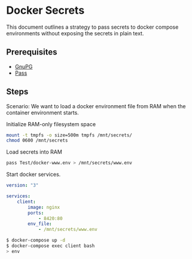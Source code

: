 # Docker Secrets

This document outlines a strategy to pass secrets to docker compose environments without exposing the secrets in plain text.

## Prerequisites

- [GnuPG](linux/gnupg.md)
- [Pass](linux/pass.md)

## Steps

Scenario: We want to load a docker environment file from RAM when the container environment starts.

Initialize RAM-only filesystem space

```bash
mount -t tmpfs -o size=500m tmpfs /mnt/secrets/
chmod 0600 /mnt/secrets
```

Load secrets into RAM

```bash
pass Test/docker-www.env > /mnt/secrets/www.env
```

Start docker services.

```yaml
version: "3"

services:
    client:
        image: nginx
        ports:
            - 8420:80
        env_file:
            - /mnt/secrets/www.env
```

```bash
$ docker-compose up -d
$ docker-compose exec client bash
> env
```
